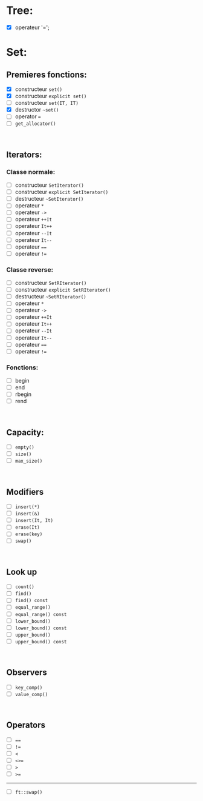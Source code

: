 # **Tree:**
- [x] operateur '=';

# **Set:**

## Premieres fonctions:
- [x] constructeur `set()`
- [x] constructeur `explicit set()`
- [ ] constructeur `set(IT, IT)`
- [x] destructor `~set()`
- [ ] operator `=`
- [ ] `get_allocator()`
<br>

## Iterators:

### Classe normale:
- [ ] constructeur `SetIterator()`
- [ ] constructeur `explicit SetIterator()`
- [ ] destructeur `~SetIterator()`
- [ ] operateur `*`
- [ ] operateur `->`
- [ ] operateur `++It`
- [ ] operateur `It++`
- [ ] operateur `--It`
- [ ] operateur `It--`
- [ ] operateur `==`
- [ ] operateur `!=`
### Classe reverse:
- [ ] constructeur `SetRIterator()`
- [ ] constructeur `explicit SetRIterator()`
- [ ] destructeur `~SetRIterator()`
- [ ] operateur `*`
- [ ] operateur `->`
- [ ] operateur `++It`
- [ ] operateur `It++`
- [ ] operateur `--It`
- [ ] operateur `It--`
- [ ] operateur `==`
- [ ] operateur `!=`
### Fonctions:
- [ ] begin
- [ ] end
- [ ] rbegin
- [ ] rend

<br>

## Capacity:

- [ ] `empty()`
- [ ] `size()`
- [ ] `max_size()`

<br>

## Modifiers

- [ ] `insert(*)`
- [ ] `insert(&)`
- [ ] `insert(It, It)`
- [ ] `erase(It)`
- [ ] `erase(key)`
- [ ] `swap()`

<br>

## Look up

- [ ] `count()`
- [ ] `find()`
- [ ] `find() const`
- [ ] `equal_range()`
- [ ] `equal_range() const`
- [ ] `lower_bound()`
- [ ] `lower_bound() const`
- [ ] `upper_bound()`
- [ ] `upper_bound() const`

<br>

## Observers

- [ ] `key_comp()`
- [ ] `value_comp()`

<br>

## Operators

- [ ] `==`
- [ ] `!=`
- [ ] `<`
- [ ] `<>=`
- [ ] `>`
- [ ] `>=`
---
- [ ] `ft::swap()`